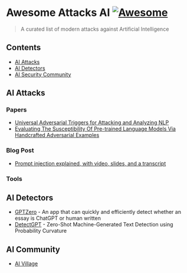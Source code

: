 # Awesome Attacks AI [![Awesome](https://awesome.re/badge-flat.svg)](https://awesome.re)

> A curated list of modern attacks against Artificial Intelligence

## Contents

- [AI Attacks](#ai-attacks)
- [AI Detectors](#ai-detectors)
- [AI Security Community](#ai-community)

## AI Attacks

### Papers
 - [Universal Adversarial Triggers for Attacking and Analyzing NLP](https://arxiv.org/pdf/1908.07125.pdf)
 - [Evaluating The Susceptibility Of Pre-trained Language Models Via Handcrafted Adversarial Examples](https://arxiv.org/pdf/2209.02128.pdf)

### Blog Post

- [Prompt injection explained, with video, slides, and a transcript](https://simonwillison.net/2023/May/2/prompt-injection-explained/)

### Tools

## AI Detectors

- [GPTZero](https://gptzero.me/) - An app that can quickly and efficiently detect whether an essay is ChatGPT or human written
- [DetectGPT](https://github.com/eric-mitchell/detect-gpt) - Zero-Shot Machine-Generated Text Detection using Probability Curvature

## AI Community

- [AI Village](https://aivillage.org/)
